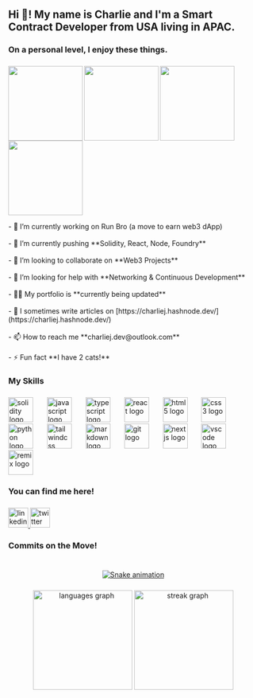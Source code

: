 <h2 align="left">Hi 👋! My name is Charlie and I'm a Smart Contract Developer from USA living in APAC.</h2>

###

<h3 align="left">On a personal level, I enjoy these things.</h3>

###

<img align="left" height="150" src="https://img.goodfon.com/original/2880x1800/3/36/wallpaper-sport-logo-baseball-glitter-checkered-mlb-los-ange.jpg"  />

###

<img align="left" height="150" src="https://lavinya.net/wp-content/uploads/2021/12/ff348c-sebinkarahisarda-kamp-1280x960.jpeg"  />

###

<img align="left" height="150" src="https://encrypted-tbn0.gstatic.com/images?q=tbn:ANd9GcQnaUCnWGylQbZ-RS5SBt3chLIqFjetL6qNxw&s"  />

###

<img align="left" height="150" src="https://attic.sh/crtjg7yq4x8u4mslr5wa6m7xz1zx"  />

###

<br clear="both">

<p align="left">- 🔭 I’m currently working on Run Bro (a move to earn web3 dApp)<br><br>- 🌱 I’m currently pushing **Solidity, React, Node, Foundry**<br><br>- 👯 I’m looking to collaborate on **Web3 Projects**<br><br>- 🤝 I’m looking for help with **Networking & Continuous Development**<br><br>- 👨‍💻 My portfolio is **currently being updated** <br><br>- 📝 I sometimes write articles on [https://charliej.hashnode.dev/](https://charliej.hashnode.dev/)<br><br>- 📫 How to reach me **charliej.dev@outlook.com**<br><br>- ⚡ Fun fact **I have 2 cats!**</p>

###

<h3 align="left">My Skills</h3>

###

<div align="left">
  <img src="https://skillicons.dev/icons?i=solidity" height="50" alt="solidity logo"  />
  <img width="20" />
  <img src="https://cdn.jsdelivr.net/gh/devicons/devicon/icons/javascript/javascript-original.svg" height="50" alt="javascript logo"  />
  <img width="20" />
  <img src="https://cdn.jsdelivr.net/gh/devicons/devicon/icons/typescript/typescript-original.svg" height="50" alt="typescript logo"  />
  <img width="20" />
  <img src="https://cdn.jsdelivr.net/gh/devicons/devicon/icons/react/react-original.svg" height="50" alt="react logo"  />
  <img width="20" />
  <img src="https://cdn.jsdelivr.net/gh/devicons/devicon/icons/html5/html5-original.svg" height="50" alt="html5 logo"  />
  <img width="20" />
  <img src="https://cdn.jsdelivr.net/gh/devicons/devicon/icons/css3/css3-original.svg" height="50" alt="css3 logo"  />
  <img width="20" />
  <img src="https://cdn.jsdelivr.net/gh/devicons/devicon/icons/python/python-original.svg" height="50" alt="python logo"  />
  <img width="20" />
  <img src="https://cdn.simpleicons.org/tailwindcss/06B6D4" height="50" alt="tailwindcss logo"  />
  <img width="20" />
  <img src="https://skillicons.dev/icons?i=md" height="50" alt="markdown logo"  />
  <img width="20" />
  <img src="https://cdn.simpleicons.org/git/F05032" height="50" alt="git logo"  />
  <img width="20" />
  <img src="https://skillicons.dev/icons?i=nextjs" height="50" alt="nextjs logo"  />
  <img width="20" />
  <img src="https://skillicons.dev/icons?i=vscode" height="50" alt="vscode logo"  />
  <img width="20" />
  <img src="https://skillicons.dev/icons?i=remix" height="50" alt="remix logo"  />
</div>

###

<h3 align="left">You can find me here!</h3>

###

<div align="left">
  <a href="https://www.linkedin.com/in/charliej24/" target="_blank">
    <img src="https://img.shields.io/static/v1?message=LinkedIn&logo=linkedin&label=&color=0077B5&logoColor=white&labelColor=&style=plastic" height="40" alt="linkedin logo"  />
  </a>
  <a href="https://x.com/charliej_dev" target="_blank">
    <img src="https://img.shields.io/static/v1?message=Twitter&logo=twitter&label=%F0%9D%95%8F&color=1DA1F2&logoColor=white&labelColor=&style=plastic" height="40" alt="twitter logo"  />
  </a>
</div>

###

<h3 align="left">Commits on the Move!</h3>

###

<br clear="both">

<div align="center">
  <a href="https://github.com/SupaMega24/">
  <img src="https://raw.githubusercontent.com/SupaMega24/SupaMega24/output/snake.svg" alt="Snake animation" /></a>
</div>


###

<div align="center">
  <img src="https://github-readme-stats.vercel.app/api/top-langs?username=SupaMega24&locale=en&hide_title=false&layout=compact&card_width=320&langs_count=5&theme=react&hide_border=true&order=2" height="200" alt="languages graph"  />
  <img src="https://streak-stats.demolab.com?user=SupaMega24&locale=en&mode=daily&theme=dracula&hide_border=true&border_radius=5&order=3" height="200" alt="streak graph"  />
</div>

###
